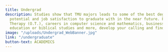 ```yaml
---
title: Undergrad
description: Studies show that TMU majors leads to some of the best degrees for salary
  potential and job satisfaction to graduate with in the near future. From Occupational
  Therapy (O.T.), careers in computer science and mathematics, business & finance,
  education or biblical studies and more, develop your calling and find your passion.
image: "/uploads/Undergrad_WebBanner.jpg"
link: "/undergraduate"
button-text: ACADEMICS
---
```


